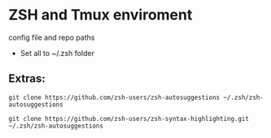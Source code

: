 # ZSH and Tmux enviroment


config file and repo paths

- Set all to ~/.zsh folder


## Extras: 

`git clone https://github.com/zsh-users/zsh-autosuggestions ~/.zsh/zsh-autosuggestions`

`git clone https://github.com/zsh-users/zsh-syntax-highlighting.git ~/.zsh/zsh-autosuggestions`
